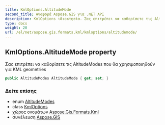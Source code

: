 ```yaml
---
title: KmlOptions.AltitudeMode
second_title: Αναφορά Aspose.GIS για .NET API
description: KmlOptions ιδιοκτησία. Σας επιτρέπει να καθορίσετε τις AltitudeModes που θα χρησιμοποιηθούν για KML geometries
type: docs
weight: 20
url: /el/net/aspose.gis.formats.kml/kmloptions/altitudemode/
---
```

## KmlOptions.AltitudeMode property

Σας επιτρέπει να καθορίσετε τις AltitudeModes που θα χρησιμοποιηθούν για KML geometries

```csharp
public AltitudeModes AltitudeMode { get; set; }
```

### Δείτε επίσης

* enum [AltitudeModes](../../altitudemodes/)
* class [KmlOptions](../)
* χώρος ονομάτων [Aspose.Gis.Formats.Kml](../../kmloptions/)
* συνέλευση [Aspose.GIS](../../../)


